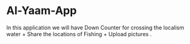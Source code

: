 # Al-Yaam-App
In this application we will have Down Counter for crossing the localism water + Share the locations of Fishing + Upload pictures .
